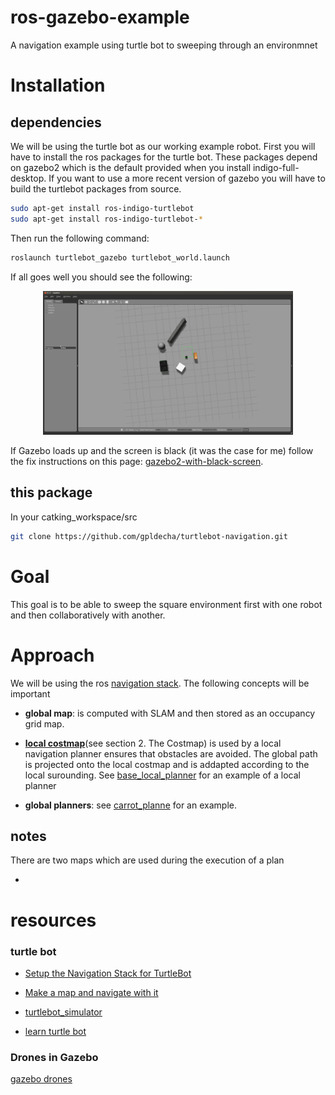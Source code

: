 # ros-gazebo-example
A navigation example using turtle bot to sweeping through an environmnet

# Installation 

## dependencies

We will be using the turtle bot as our working example robot. First you will have to install the ros packages 
for the turtle bot. These packages depend on gazebo2 which is the default provided when you install indigo-full-desktop.
If you want to use a more recent version of gazebo you will have to build the turtlebot packages from source.

	
```bash
sudo apt-get install ros-indigo-turtlebot
sudo apt-get install ros-indigo-turtlebot-*
```

Then run the following command:

```bash
roslaunch turtlebot_gazebo turtlebot_world.launch
```

If all goes well you should see the following:
<center>
<img src="docs/gazebo_screen_shot.png" width="400"/> 
</center>

If Gazebo loads up and the screen is black (it was the case for me) follow the fix instructions on this 
page: [gazebo2-with-black-screen](http://answers.gazebosim.org/question/12773/gazebo2-with-black-screen/).

## this package

In your catking_workspace/src

```bash
git clone https://github.com/gpldecha/turtlebot-navigation.git 
```
# Goal

This goal is to be able to sweep the square environment first with one robot and then 
collaboratively with another.

# Approach

We will be using the ros [navigation stack](http://wiki.ros.osuosl.org/navigation). The following concepts
will be important


* **global map**: is computed with SLAM and then stored as an occupancy grid map.

* [**local costmap**](http://wiki.ros.org/navigation/Tutorials/Navigation%20Tuning%20Guide)(see section 2. The Costmap)
is used by a local navigation planner ensures that obstacles are avoided. The global path is projected onto the local costmap and is addapted according to the local surounding. See [base_local_planner](http://wiki.ros.org/base_local_planner?distro=kinetic) for an example of a local planner

* **global planners**: see [carrot_planne](http://wiki.ros.org/carrot_planner?distro=indigo) for an example.


## notes

There are two maps which are used during the execution of a plan

* 


# resources

### turtle bot

* [Setup the Navigation Stack for TurtleBot](http://wiki.ros.osuosl.org/turtlebot_navigation/Tutorials/indigo/Setup%20the%20Navigation%20Stack%20for%20TurtleBot)

* [Make a map and navigate with it
](http://wiki.ros.org/turtlebot_simulator/Tutorials/hydro/Make%20a%20map%20and%20navigate%20with%20it)

* [turtlebot_simulator](https://github.com/turtlebot/turtlebot_simulator)

* [learn turtle bot](http://learn.turtlebot.com/2015/02/03/3/)

### Drones in Gazebo

[gazebo drones](http://gazebosim.org/blog?page=2)

